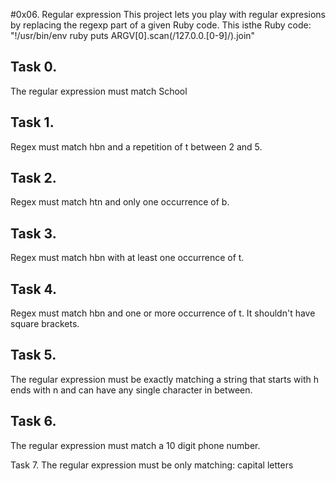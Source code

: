 #0x06. Regular expression
This project lets you play with regular expresions by replacing the regexp part of a given Ruby code.
This isthe Ruby code: "!/usr/bin/env ruby
puts ARGV[0].scan(/127.0.0.[0-9]/).join"

Task 0.
-------
The regular expression must match School

Task 1.
-------
Regex must match hbn and a repetition of t between 2 and 5.

Task 2.
-------
Regex must match htn and only one occurrence of b.

Task 3.
-------
Regex must match hbn with at least one occurrence of t.

Task 4.
-------
Regex must match hbn and one or more occurrence of t. It shouldn't have square brackets.

Task 5.
-------
The regular expression must be exactly matching a string that starts with h ends with n and can have any single character in between.

Task 6.
-------
The regular expression must match a 10 digit phone number.

Task 7.
The regular expression must be only matching: capital letters
